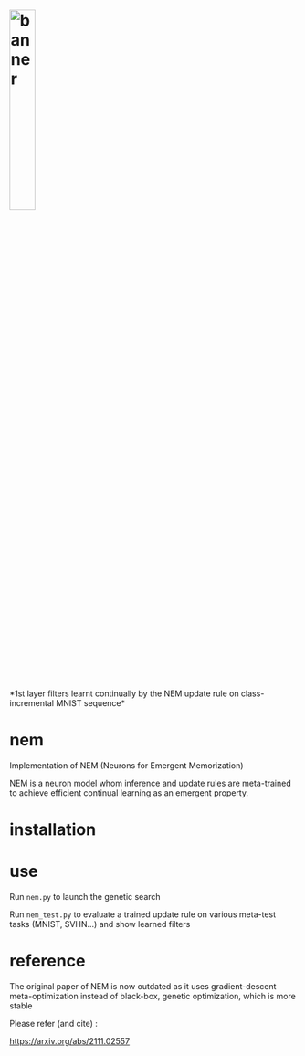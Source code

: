 <h1>
  <a href="#"><img alt="banner" src="nem.gif" width="30%"/></a>
</h1>
*1st layer filters learnt continually by the NEM update rule on class-incremental MNIST sequence*

# nem

Implementation of NEM (Neurons for Emergent Memorization)

NEM is a neuron model whom inference and update rules are meta-trained to achieve efficient continual learning as an emergent property.

# installation

# use 

Run `nem.py` to launch the genetic search

Run `nem_test.py` to evaluate a trained update rule on various meta-test tasks (MNIST, SVHN...) and show learned filters

# reference 

The original paper of NEM is now outdated as it uses gradient-descent meta-optimization instead of black-box, genetic optimization, which is more stable 

Please refer (and cite) :

https://arxiv.org/abs/2111.02557
